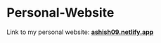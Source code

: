 # Personal-Website

Link to my personal website: <strong><a href="https://ashish1011.netlify.app">ashish09.netlify.app</a></strong>
